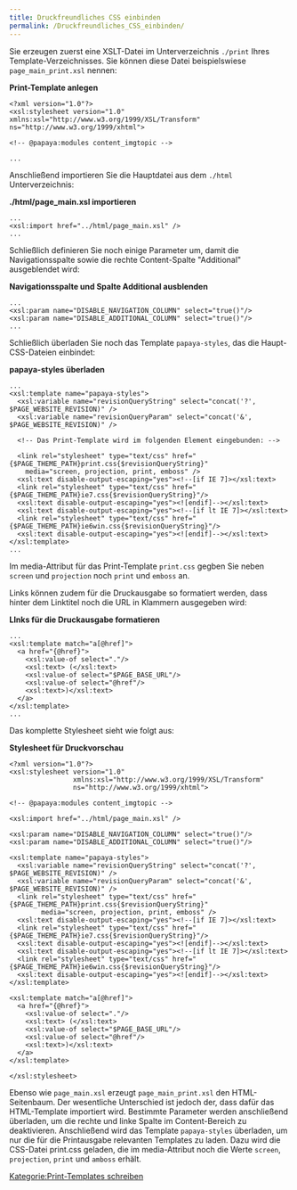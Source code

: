 ```yaml
---
title: Druckfreundliches CSS einbinden
permalink: /Druckfreundliches_CSS_einbinden/
---
```


Sie erzeugen zuerst eine XSLT-Datei im Unterverzeichnis `./print` Ihres Template-Verzeichnisses. Sie können diese Datei beispielswiese `page_main_print.xsl` nennen:

**Print-Template anlegen**

~~~~ {.xml}
<?xml version="1.0"?>
<xsl:stylesheet version="1.0" xmlns:xsl="http://www.w3.org/1999/XSL/Transform" ns="http://www.w3.org/1999/xhtml">

<!-- @papaya:modules content_imgtopic -->

...
~~~~

Anschließend importieren Sie die Hauptdatei aus dem `./html` Unterverzeichnis:

**./html/page_main.xsl importieren**

~~~~ {.xml}
...
<xsl:import href="../html/page_main.xsl" />
...
~~~~

Schließlich definieren Sie noch einige Parameter um, damit die Navigationsspalte sowie die rechte Content-Spalte "Additional" ausgeblendet wird:

**Navigationsspalte und Spalte Additional ausblenden**

~~~~ {.xml}
...
<xsl:param name="DISABLE_NAVIGATION_COLUMN" select="true()"/>
<xsl:param name="DISABLE_ADDITIONAL_COLUMN" select="true()"/>
...
~~~~

Schließlich überladen Sie noch das Template `papaya-styles`, das die Haupt-CSS-Dateien einbindet:

**papaya-styles überladen**

~~~~ {.xml}
...
<xsl:template name="papaya-styles">
  <xsl:variable name="revisionQueryString" select="concat('?', $PAGE_WEBSITE_REVISION)" />
  <xsl:variable name="revisionQueryParam" select="concat('&', $PAGE_WEBSITE_REVISION)" />

  <!-- Das Print-Template wird im folgenden Element eingebunden: -->

  <link rel="stylesheet" type="text/css" href="{$PAGE_THEME_PATH}print.css{$revisionQueryString}"
    media="screen, projection, print, emboss" />
  <xsl:text disable-output-escaping="yes"><!--[if IE 7]></xsl:text>
  <link rel="stylesheet" type="text/css" href="{$PAGE_THEME_PATH}ie7.css{$revisionQueryString}"/>
  <xsl:text disable-output-escaping="yes"><![endif]--></xsl:text>
  <xsl:text disable-output-escaping="yes"><!--[if lt IE 7]></xsl:text>
  <link rel="stylesheet" type="text/css" href="{$PAGE_THEME_PATH}ie6win.css{$revisionQueryString}"/>
  <xsl:text disable-output-escaping="yes"><![endif]--></xsl:text>
</xsl:template>
...
~~~~

Im media-Attribut für das Print-Template `print.css` gegben Sie neben `screen` und `projection` noch `print` und `emboss` an.

Links können zudem für die Druckausgabe so formatiert werden, dass hinter dem Linktitel noch die URL in Klammern ausgegeben wird:

**LInks für die Druckausgabe formatieren**

~~~~ {.xml}
...
<xsl:template match="a[@href]">
  <a href="{@href}">
    <xsl:value-of select="."/>
    <xsl:text> (</xsl:text>
    <xsl:value-of select="$PAGE_BASE_URL"/>
    <xsl:value-of select="@href"/>
    <xsl:text>)</xsl:text>
  </a>
</xsl:template>
...
~~~~

Das komplette Stylesheet sieht wie folgt aus:

**Stylesheet für Druckvorschau**

~~~~ {.xml}
<?xml version="1.0"?>
<xsl:stylesheet version="1.0"
                xmlns:xsl="http://www.w3.org/1999/XSL/Transform"
                ns="http://www.w3.org/1999/xhtml">

<!-- @papaya:modules content_imgtopic -->

<xsl:import href="../html/page_main.xsl" />

<xsl:param name="DISABLE_NAVIGATION_COLUMN" select="true()"/>
<xsl:param name="DISABLE_ADDITIONAL_COLUMN" select="true()"/>

<xsl:template name="papaya-styles">
  <xsl:variable name="revisionQueryString" select="concat('?', $PAGE_WEBSITE_REVISION)" />
  <xsl:variable name="revisionQueryParam" select="concat('&', $PAGE_WEBSITE_REVISION)" />
  <link rel="stylesheet" type="text/css" href="{$PAGE_THEME_PATH}print.css{$revisionQueryString}"
        media="screen, projection, print, emboss" />
  <xsl:text disable-output-escaping="yes"><!--[if IE 7]></xsl:text>
  <link rel="stylesheet" type="text/css" href="{$PAGE_THEME_PATH}ie7.css{$revisionQueryString}"/>
  <xsl:text disable-output-escaping="yes"><![endif]--></xsl:text>
  <xsl:text disable-output-escaping="yes"><!--[if lt IE 7]></xsl:text>
  <link rel="stylesheet" type="text/css" href="{$PAGE_THEME_PATH}ie6win.css{$revisionQueryString}"/>
  <xsl:text disable-output-escaping="yes"><![endif]--></xsl:text>
</xsl:template>

<xsl:template match="a[@href]">
  <a href="{@href}">
    <xsl:value-of select="."/>
    <xsl:text> (</xsl:text>
    <xsl:value-of select="$PAGE_BASE_URL"/>
    <xsl:value-of select="@href"/>
    <xsl:text>)</xsl:text>
  </a>
</xsl:template>

</xsl:stylesheet>
~~~~

Ebenso wie `page_main.xsl` erzeugt `page_main_print.xsl` den HTML-Seitenbaum. Der wesentliche Unterschied ist jedoch der, dass dafür das HTML-Template importiert wird. Bestimmte Parameter werden anschließend überladen, um die rechte und linke Spalte im Content-Bereich zu deaktivieren. Anschließend wird das Template `papaya-styles` überladen, um nur die für die Printausgabe relevanten Templates zu laden. Dazu wird die CSS-Datei print.css geladen, die im media-Attribut noch die Werte `screen`, `projection`, `print` und `amboss` erhält.

[Kategorie:Print-Templates schreiben](export_de/Kategorie:Print-Templates_schreiben.md)